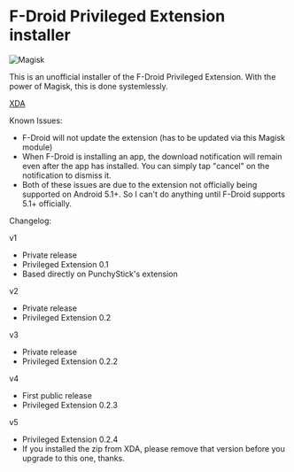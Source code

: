 # F-Droid Privileged Extension installer

![Magisk](http://i.imgur.com/WA4LBkF.png)

This is an unofficial installer of the F-Droid Privileged Extension. With the power of Magisk, this is done systemlessly.

[XDA](https://forum.xda-developers.com/apps/magisk/module-f-droid-privileged-extension-t3587068#post71796001)


Known Issues:

* F-Droid will not update the extension (has to be updated via this Magisk module)
* When F-Droid is installing an app, the download notification will remain even after the app has installed. You can simply tap "cancel" on the notification to dismiss it.
* Both of these issues are due to the extension not officially being supported on Android 5.1+. So I can't do anything until F-Droid supports 5.1+ officially.

Changelog:

v1
* Private release
* Privileged Extension 0.1
* Based directly on PunchyStick's extension


v2
* Private release
* Privileged Extension 0.2

v3
* Private release
* Privileged Extension 0.2.2

v4
* First public release
* Privileged Extension 0.2.3

v5
* Privileged Extension 0.2.4
* If you installed the zip from XDA, please remove that version before you upgrade to this one, thanks.
